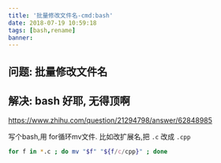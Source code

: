 ```yaml
---
title: '批量修改文件名-cmd:bash'
date: 2018-07-19 10:59:18
tags: [bash,rename]
banner:
---
```



## 问题: 批量修改文件名

## 解决: bash 好耶, 无得顶啊

https://www.zhihu.com/question/21294798/answer/62848985

写个bash,用 for循环mv文件.
比如改扩展名,把 `.c` 改成 `.cpp`

``` bash
for f in *.c ; do mv "$f" "${f/c/cpp}" ; done
```